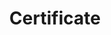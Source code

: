 ---
title: Certificate
menu:
  product_voyager_5.0.0-rc.8:
    identifier: certificate
    name: Certificate
    parent: guides
    weight: 80
menu_name: product_voyager_5.0.0-rc.8
---